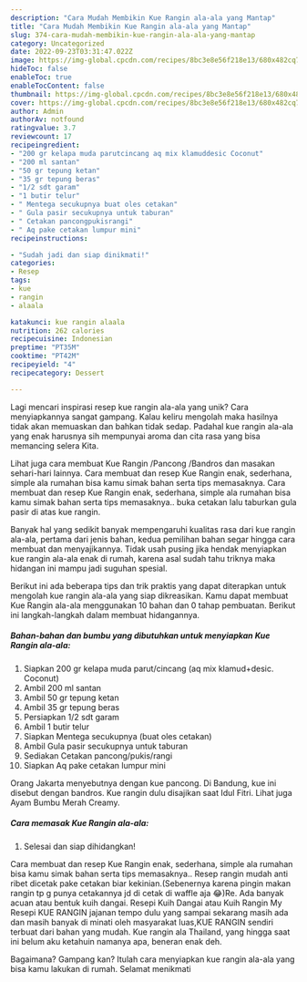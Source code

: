 ```yaml
---
description: "Cara Mudah Membikin Kue Rangin ala-ala yang Mantap"
title: "Cara Mudah Membikin Kue Rangin ala-ala yang Mantap"
slug: 374-cara-mudah-membikin-kue-rangin-ala-ala-yang-mantap
category: Uncategorized
date: 2022-09-23T03:31:47.022Z
image: https://img-global.cpcdn.com/recipes/8bc3e8e56f218e13/680x482cq70/kue-rangin-ala-ala-foto-resep-utama.jpg
hideToc: false
enableToc: true
enableTocContent: false
thumbnail: https://img-global.cpcdn.com/recipes/8bc3e8e56f218e13/680x482cq70/kue-rangin-ala-ala-foto-resep-utama.jpg
cover: https://img-global.cpcdn.com/recipes/8bc3e8e56f218e13/680x482cq70/kue-rangin-ala-ala-foto-resep-utama.jpg
author: Admin
authorAv: notfound
ratingvalue: 3.7
reviewcount: 17
recipeingredient:
- "200 gr kelapa muda parutcincang aq mix klamuddesic Coconut"
- "200 ml santan"
- "50 gr tepung ketan"
- "35 gr tepung beras"
- "1/2 sdt garam"
- "1 butir telur"
- " Mentega secukupnya buat oles cetakan"
- " Gula pasir secukupnya untuk taburan"
- " Cetakan pancongpukisrangi"
- " Aq pake cetakan lumpur mini"
recipeinstructions:

- "Sudah jadi dan siap dinikmati!"
categories:
- Resep
tags:
- kue
- rangin
- alaala

katakunci: kue rangin alaala 
nutrition: 262 calories
recipecuisine: Indonesian
preptime: "PT35M"
cooktime: "PT42M"
recipeyield: "4"
recipecategory: Dessert

---
```





Lagi mencari inspirasi resep kue rangin ala-ala yang unik? Cara menyiapkannya sangat gampang. Kalau keliru mengolah maka hasilnya tidak akan memuaskan dan bahkan tidak sedap. Padahal kue rangin ala-ala yang enak harusnya sih mempunyai aroma dan cita rasa yang bisa memancing selera Kita.





Lihat juga cara membuat Kue Rangin /Pancong /Bandros dan masakan sehari-hari lainnya. Cara membuat dan resep Kue Rangin enak, sederhana, simple ala rumahan bisa kamu simak bahan serta tips memasaknya. Cara membuat dan resep Kue Rangin enak, sederhana, simple ala rumahan bisa kamu simak bahan serta tips memasaknya.. buka cetakan lalu taburkan gula pasir di atas kue rangin.

Banyak hal yang sedikit banyak mempengaruhi kualitas rasa dari kue rangin ala-ala, pertama dari jenis bahan, kedua pemilihan bahan segar hingga cara membuat dan menyajikannya. Tidak usah pusing jika hendak menyiapkan kue rangin ala-ala enak di rumah, karena asal sudah tahu triknya maka hidangan ini mampu jadi suguhan spesial.






Berikut ini ada beberapa tips dan trik praktis yang dapat diterapkan untuk mengolah kue rangin ala-ala yang siap dikreasikan. Kamu dapat membuat Kue Rangin ala-ala menggunakan 10 bahan dan 0 tahap pembuatan. Berikut ini langkah-langkah dalam membuat hidangannya.

<!--inarticleads1-->

##### Bahan-bahan dan bumbu yang dibutuhkan untuk menyiapkan Kue Rangin ala-ala:

1. Siapkan 200 gr kelapa muda parut/cincang (aq mix klamud+desic. Coconut)
1. Ambil 200 ml santan
1. Ambil 50 gr tepung ketan
1. Ambil 35 gr tepung beras
1. Persiapkan 1/2 sdt garam
1. Ambil 1 butir telur
1. Siapkan  Mentega secukupnya (buat oles cetakan)
1. Ambil  Gula pasir secukupnya untuk taburan
1. Sediakan  Cetakan pancong/pukis/rangi
1. Siapkan  Aq pake cetakan lumpur mini


Orang Jakarta menyebutnya dengan kue pancong. Di Bandung, kue ini disebut dengan bandros. Kue rangin dulu disajikan saat Idul Fitri. Lihat juga Ayam Bumbu Merah Creamy. 

<!--inarticleads2-->

##### Cara memasak Kue Rangin ala-ala:


1. Selesai dan siap dihidangkan!

Cara membuat dan resep Kue Rangin enak, sederhana, simple ala rumahan bisa kamu simak bahan serta tips memasaknya.. Resep rangin mudah anti ribet dicetak pake cetakan biar kekinian.(Sebenernya karena pingin makan rangin tp g punya cetakannya jd di cetak di waffle aja 😂)Re. Ada banyak acuan atau bentuk kuih dangai. Resepi Kuih Dangai atau Kuih Rangin My Resepi KUE RANGIN jajanan tempo dulu yang sampai sekarang masih ada dan masih banyak di minati oleh masyarakat luas,KUE RANGIN sendiri terbuat dari bahan yang mudah. Kue rangin ala Thailand, yang hingga saat ini belum aku ketahuin namanya apa, beneran enak deh. 

Bagaimana? Gampang kan? Itulah cara menyiapkan kue rangin ala-ala yang bisa kamu lakukan di rumah. Selamat menikmati

